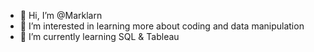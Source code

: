 - 👋 Hi, I’m @Marklarn
- 👀 I’m interested in learning more about coding and data manipulation
- 🌱 I’m currently learning SQL & Tableau
  

<!---
Marklarn/Marklarn is a ✨ special ✨ repository because its `README.md` (this file) appears on your GitHub profile.
You can click the Preview link to take a look at your changes.
--->
